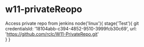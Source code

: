 # w11-privateReopo
Access private repo from jenkins
node('linux'){
   stage('Test'){
      git credentialsId: '18104abb-c394-4852-9510-3999fcb30c69', url: 'https://github.com/rclc/W11-PrivateRepo.git'      
   }
}
